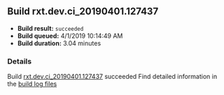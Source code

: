 ## Build rxt.dev.ci_20190401.127437
- **Build result:** `succeeded`
- **Build queued:** 4/1/2019 10:14:49 AM
- **Build duration:** 3.04 minutes
### Details
Build [rxt.dev.ci_20190401.127437](https://winappstudio.visualstudio.com/web/build.aspx?pcguid=a4ef43be-68ce-4195-a619-079b4d9834c2&builduri=vstfs%3a%2f%2f%2fBuild%2fBuild%2f27437) succeeded
Find detailed information in the [build log files](https://uwpctdiags.blob.core.windows.net/buildlogs/rxt.dev.ci_20190401.127437_logs.zip)
